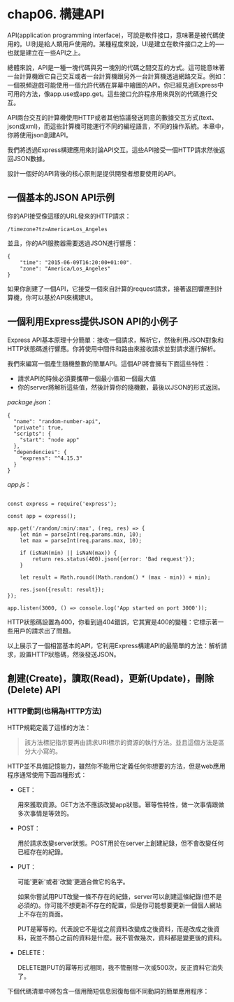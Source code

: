 # chap06. 構建API

API(application programming interface)，可說是軟件接口，意味著是被代碼使用的。UI則是給人類用戶使用的。某種程度來說，UI是建立在軟件接口之上的──也就是建立在一些API之上。

總體來說，API是一種一塊代碼與另一塊別的代碼之間交互的方式。這可能意味著一台計算機跟它自己交互或者一台計算機跟另外一台計算機透過網路交互。例如：一個視頻遊戲可能使用一個允許代碼在屏幕中繪圖的API。你已經見過Express中可用的方法，像app.use或app.get。這些接口允許程序用來與別的代碼進行交互。

API兩台交互的計算機使用HTTP或者其他協議發送同意的數據交互方式(text、json或xml)，而這些計算機可能運行不同的編程語言，不同的操作系統。本章中，你將使用json創建API。

我們將透過Express構建應用來討論API交互。這些API接受一個HTTP請求然後返回JSON數據。

設計一個好的API背後的核心原則是提供開發者想要使用的API。

## 一個基本的JSON API示例

你的API接受像這樣的URL發來的HTTP請求：

```
/timezone?tz=America+Los_Angeles
```

並且，你的API服務器需要透過JSON進行響應：

```
{
    "time": "2015-06-09T16:20:00+01:00".
    "zone": "America/Los_Angeles"
}
```

如果你創建了一個API，它接受一個來自計算的request請求，接著返回響應到計算機，你可以基於API來構建UI。

## 一個利用Express提供JSON API的小例子

Express API基本原理十分簡單：接收一個請求，解析它，然後利用JSON對象和HTTP狀態碼進行響應。你將使用中間件和路由來接收請求並對請求進行解析。

我們來編寫一個產生隨機整數的簡單API。這個API將會擁有下面這些特性：

- 請求API的時候必須要攜帶一個最小值和一個最大值
- 你的server將解析這些值，然後計算你的隨機數，最後以JSON的形式返回。

*package.json*：

```
{
  "name": "random-number-api",
  "private": true,
  "scripts": {
    "start": "node app"
  },
  "dependencies": {
    "express": "^4.15.3"
  }
}
```

*app.js*：

```

const express = require('express');

const app = express();

app.get('/random/:min/:max', (req, res) => {
    let min = parseInt(req.params.min, 10);
    let max = parseInt(req.params.max, 10);

    if (isNaN(min) || isNaN(max)) {
        return res.status(400).json({error: 'Bad request'});
    }

    let result = Math.round((Math.random() * (max - min)) + min);

    res.json({result: result});
});

app.listen(3000, () => console.log('App started on port 3000'));
```

HTTP狀態碼設置為400，你看到過404錯誤，它其實是400的變種：它標示著一些用戶的請求出了問題。

以上展示了一個相當基本的API，它利用Express構建API的最簡單的方法：解析請求，設置HTTP狀態碼，然後發送JSON。

## 創建(Create)，讀取(Read)，更新(Update)，刪除(Delete) API

### HTTP動詞(也稱為HTTP方法)

HTTP規範定義了這樣的方法：

>該方法標記指示要再由請求URI標示的資源的執行方法。並且這個方法是區分大小寫的。

HTTP並不具備記憶能力，雖然你不能用它定義任何你想要的方法，但是web應用程序通常使用下面四種形式：

- GET：

    用來獲取資源。GET方法不應該改變app狀態。幂等性特性，做一次事情跟做多次事情是等效的。

- POST：

    用於請求改變server狀態。POST用於在server上創建紀錄，但不會改變任何已經存在的紀錄。

- PUT：

    可能'更新'或者'改變'更適合做它的名字。

    如果你嘗試用PUT改變一條不存在的紀錄，server可以創建這條紀錄(但不是必須的)。你可能不想更新不存在的配置，但是你可能想要更新一個個人網站上不存在的頁面。

    PUT是幂等的。代表說它不是從之前資料改變成之後資料，而是改成之後資料，我並不關心之前的資料是什麼。我不管做幾次，資料都是變更後的資料。

- DELETE：

    DELETE跟PUT的幂等形式相同，我不管刪除一次或500次，反正資料它消失了。

下個代碼清單中將包含一個用簡短信息回復每個不同動詞的簡單應用程序：

```

```